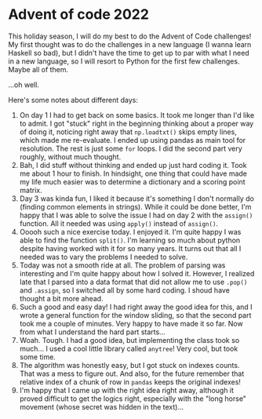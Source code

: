 # Advent of code 2022
This holiday season, I will do my best to do the Advent of Code challenges! My first thought was to do the challenges in a new language (I wanna learn Haskell so bad), but I didn't have the time to get up to par with what I need in a new language, so I will resort to Python for the first few challenges. Maybe all of them.

...oh well.

Here's some notes about different days:
1) On day 1 I had to get back on some basics. It took me longer than I'd like to admit. I got "stuck" right in the beginning thinking about a proper way of doing it, noticing right away that `np.loadtxt()` skips empty lines, which made me re-evaluate. I ended up using pandas as main tool for resolution. The rest is just some `for` loops. I did the second part very roughly, without much thought.
2) Bah, I did stuff without thinking and ended up just hard coding it. Took me about 1 hour to finish. In hindsight, one thing that could have made my life much easier was to determine a dictionary and a scoring point matrix. 
3) Day 3 was kinda fun, I liked it because it's something I don't normally do (finding common elements in strings). While it could be done better, I'm happy that I was able to solve the issue I had on day 2 with the `assign()` function. All it needed was using `apply()` instead of `assign()`.
4) Ooooh such a nice exercise today. I enjoyed it. I'm quite happy I was able to find the function `split()`. I'm learning so much about python despite having worked with it for so many years. It turns out that all I needed was to vary the problems I needed to solve. 
5) Today was not a smooth ride at all. The problem of parsing was interesting and I'm quite happy about how I solved it. However, I realized late that I parsed into a data format that did not allow me to use `.pop()` and `.assign`, so I switched all by some hard coding. I shoud have thought a bit more ahead.
6) Such a good and easy day! I had right away the good idea for this, and I wrote a general function for the window sliding, so that the second part took me a couple of minutes. Very happy to have made it so far. Now from what I understand the hard part starts...
7) Woah. Tough. I had a good idea, but implementing the class took so much... I used a cool little library called `anytree`! Very cool, but took some time.
8) The algorithm was honestly easy, but I got stuck on indexes counts. That was a mess to figure out. And also, for the future remember that relative index of a chunk of row in `pandas` keeps the original indexes! 
9) I'm happy that I came up with the right idea right away, although it proved difficult to get the logics right, especially with the "long horse" movement (whose secret was hidden in the text)...